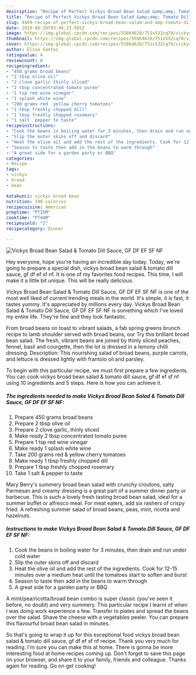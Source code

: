 ```yaml
---
description: "Recipe of Perfect Vickys Broad Bean Salad &amp;amp; Tomato Dill Sauce, GF DF EF SF NF"
title: "Recipe of Perfect Vickys Broad Bean Salad &amp;amp; Tomato Dill Sauce, GF DF EF SF NF"
slug: 4469-recipe-of-perfect-vickys-broad-bean-salad-and-amp-tomato-dill-sauce-gf-df-ef-sf-nf
date: 2020-06-20T03:40:23.565Z
image: https://img-global.cpcdn.com/recipes/55864628/751x532cq70/vickys-broad-bean-salad-tomato-dill-sauce-gf-df-ef-sf-nf-recipe-main-photo.jpg
thumbnail: https://img-global.cpcdn.com/recipes/55864628/751x532cq70/vickys-broad-bean-salad-tomato-dill-sauce-gf-df-ef-sf-nf-recipe-main-photo.jpg
cover: https://img-global.cpcdn.com/recipes/55864628/751x532cq70/vickys-broad-bean-salad-tomato-dill-sauce-gf-df-ef-sf-nf-recipe-main-photo.jpg
author: Elsie Santos
ratingvalue: 4
reviewcount: 8
recipeingredient:
- "450 grams broad beans"
- "2 tbsp olive oil"
- "2 clove garlic thinly sliced"
- "2 tbsp concentrated tomato puree"
- "1 tsp red wine vinegar"
- "1 splash white wine"
- "200 grams red  yellow cherry tomatoes"
- "1 tbsp freshly chopped dill"
- "1 tbsp freshly chopped rosemary"
- "1 salt  pepper to taste"
recipeinstructions:
- "Cook the beans in boiling water for 3 minutes, then drain and run under cold water"
- "Slip the outer skins off and discard"
- "Heat the olive oil and add the rest of the ingredients. Cook for 12-15 minutes over a medium heat until the tomatoes start to soften and burst"
- "Season to taste then add in the beans to warm through"
- "A great side for a garden party or BBQ"
categories:
- Recipe
tags:
- vickys
- broad
- bean

katakunci: vickys broad bean 
nutrition: 190 calories
recipecuisine: American
preptime: "PT15M"
cooktime: "PT44M"
recipeyield: "2"
recipecategory: Dinner

---
```



![Vickys Broad Bean Salad &amp; Tomato Dill Sauce, GF DF EF SF NF](https://img-global.cpcdn.com/recipes/55864628/751x532cq70/vickys-broad-bean-salad-tomato-dill-sauce-gf-df-ef-sf-nf-recipe-main-photo.jpg)

Hey everyone, hope you're having an incredible day today. Today, we're going to prepare a special dish, vickys broad bean salad &amp; tomato dill sauce, gf df ef sf nf. It is one of my favorites food recipes. This time, I will make it a little bit unique. This will be really delicious.

Vickys Broad Bean Salad &amp; Tomato Dill Sauce, GF DF EF SF NF is one of the most well liked of current trending meals in the world. It's simple, it is fast, it tastes yummy. It's appreciated by millions every day. Vickys Broad Bean Salad &amp; Tomato Dill Sauce, GF DF EF SF NF is something which I've loved my entire life. They're fine and they look fantastic.

From broad beans on toast to vibrant salads, a fab spring greens brunch recipe to lamb shoulder served with broad beans, our Try this brilliant broad bean salad. The fresh, vibrant beans are joined by thinly sliced peaches, fennel, basil and courgette, then the lot is dressed in a lemony chilli dressing. Description: This nourishing salad of broad beans, purple carrots, and lettuce is dressed lightly with frantoio oil and parsley.


To begin with this particular recipe, we must first prepare a few ingredients. You can cook vickys broad bean salad &amp; tomato dill sauce, gf df ef sf nf using 10 ingredients and 5 steps. Here is how you can achieve it.

<!--inarticleads1-->

##### The ingredients needed to make Vickys Broad Bean Salad &amp; Tomato Dill Sauce, GF DF EF SF NF:

1. Prepare 450 grams broad beans
1. Prepare 2 tbsp olive oil
1. Prepare 2 clove garlic, thinly sliced
1. Make ready 2 tbsp concentrated tomato puree
1. Prepare 1 tsp red wine vinegar
1. Make ready 1 splash white wine
1. Take 200 grams red &amp; yellow cherry tomatoes
1. Make ready 1 tbsp freshly chopped dill
1. Prepare 1 tbsp freshly chopped rosemary
1. Take 1 salt &amp; pepper to taste


Mary Berry&#39;s summery broad bean salad with crunchy croutons, salty Parmesan and creamy dressing is a great part of a summer dinner party or barbecue. This is such a lovely fresh tasting broad bean salad, ideal for a summer buffet or alfresco meal. For meat eaters, add six rashers of crispy fried. A refreshing summer salad of broad beans, peas, mint, ricotta and hazelnuts. 

<!--inarticleads2-->

##### Instructions to make Vickys Broad Bean Salad &amp; Tomato Dill Sauce, GF DF EF SF NF:

1. Cook the beans in boiling water for 3 minutes, then drain and run under cold water
1. Slip the outer skins off and discard
1. Heat the olive oil and add the rest of the ingredients. Cook for 12-15 minutes over a medium heat until the tomatoes start to soften and burst
1. Season to taste then add in the beans to warm through
1. A great side for a garden party or BBQ


A mint/pea/ricotta/broad bean combo is super classic (you&#39;ve seen it before, no doubt) and very summery. This particular recipe I learnt of when I was doing work experience a few. Transfer to plates and spread the beans over the salad. Shave the cheese with a vegetables peeler. You can prepare this flavourful broad bean salad in minutes. 

So that's going to wrap it up for this exceptional food vickys broad bean salad &amp; tomato dill sauce, gf df ef sf nf recipe. Thank you very much for reading. I'm sure you can make this at home. There is gonna be more interesting food at home recipes coming up. Don't forget to save this page on your browser, and share it to your family, friends and colleague. Thanks again for reading. Go on get cooking!

